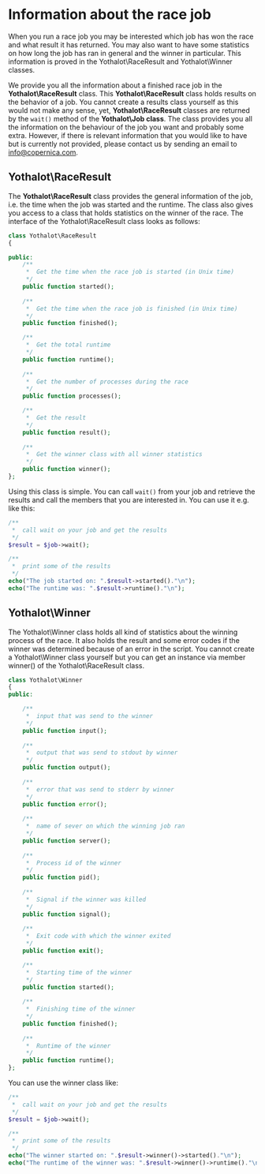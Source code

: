 # Information about the race job

When you run a race job you may be interested which job has won the race
and what result it has returned. You may also want to have some statistics
on how long the job has ran in general and the winner in particular. This
information is proved in the Yothalot\RaceResult and Yothalot\Winner classes.

We provide you all the information about a finished race job in the **Yothalot\RaceResult** class.
This **Yothalot\RaceResult** class holds results on the behavior of a job.
You cannot create a results class yourself as this would not make any sense,
yet, **Yothalot\RaceResult** classes are returned by the `wait()` method of the
**Yothalot\Job class**. The class provides you all the information on the
behaviour of the job you want and probably some extra. However, if there is relevant
information that you would like to have but is currently not provided,
please contact us by sending an email to [info@copernica.com](mailto:info@copernica.com).


## Yothalot\RaceResult

The **Yothalot\RaceResult** class provides the general information of the job, i.e.
the time when the job was started and the runtime. The class also gives
you access to a class that holds statistics on the winner of the race.
The interface of the Yothalot\RaceResult class looks as follows:


```php
class Yothalot\RaceResult
{

public:
    /**
     *  Get the time when the race job is started (in Unix time)
     */
    public function started();
    
    /**
     *  Get the time when the race job is finished (in Unix time)
     */
    public function finished();

    /**
     *  Get the total runtime
     */
    public function runtime();
    
    /**
     *  Get the number of processes during the race
     */
    public function processes();

    /**
     *  Get the result
     */
    public function result();
    
    /**
     *  Get the winner class with all winner statistics
     */
    public function winner();
};
```

Using this class is simple. You can call `wait()` from your job and
retrieve the results and call the members that you are interested in.
You can use it e.g. like this:

```php
/**
 *  call wait on your job and get the results
 */
$result = $job->wait();

/**
 *  print some of the results
 */
echo("The job started on: ".$result->started()."\n");
echo("The runtime was: ".$result->runtime()."\n");
```


## Yothalot\Winner

The Yothalot\Winner class holds all kind of statistics about the winning
process of the race. It also holds the result and some error codes if the
winner was determined because of an error in the script.
You cannot create a Yothalot\Winner class yourself but you can get an instance
via member winner() of the Yothalot\RaceResult class.

```php
class Yothalot\Winner
{
public:

    /**
     *  input that was send to the winner
     */
    public function input();
    
    /**
     *  output that was send to stdout by winner
     */
    public function output();
     
    /**
     *  error that was send to stderr by winner
     */
    public function error();
    
    /**
     *  name of sever on which the winning job ran
     */
    public function server();
     
    /**
     *  Process id of the winner
     */
    public function pid();
    
    /**
     *  Signal if the winner was killed
     */
    public function signal();
    
    /**
     *  Exit code with which the winner exited
     */
    public function exit();

    /**
     *  Starting time of the winner
     */
    public function started();
    
    /**
     *  Finishing time of the winner
     */
    public function finished();
    
    /**
     *  Runtime of the winner
     */
    public function runtime();
};
```

You can use the winner class like:

```php
/**
 *  call wait on your job and get the results
 */
$result = $job->wait();

/**
 *  print some of the results
 */
echo("The winner started on: ".$result->winner()->started()."\n");
echo("The runtime of the winner was: ".$result->winner()->runtime()."\n");
```


